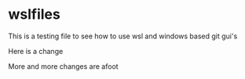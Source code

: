 # wslfiles
This is a testing file to see how to use wsl and windows based git gui's

Here is a change

More and more changes are afoot
